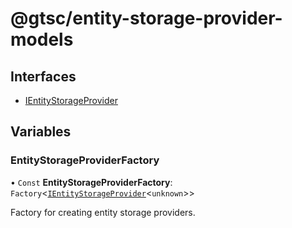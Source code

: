 # @gtsc/entity-storage-provider-models

## Interfaces

- [IEntityStorageProvider](interfaces/IEntityStorageProvider.md)

## Variables

### EntityStorageProviderFactory

• `Const` **EntityStorageProviderFactory**: `Factory`\<[`IEntityStorageProvider`](interfaces/IEntityStorageProvider.md)\<`unknown`\>\>

Factory for creating entity storage providers.

